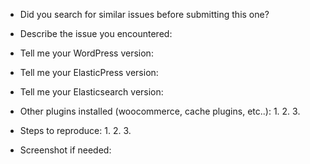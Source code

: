 - Did you search for similar issues before submitting this one?

- Describe the issue you encountered:

- Tell me your WordPress version:

- Tell me your ElasticPress version:

- Tell me your Elasticsearch version:

- Other plugins installed (woocommerce, cache plugins, etc..):
    1.
    2.
    3.

- Steps to reproduce:
    1.
    2.
    3.

- Screenshot if needed:
